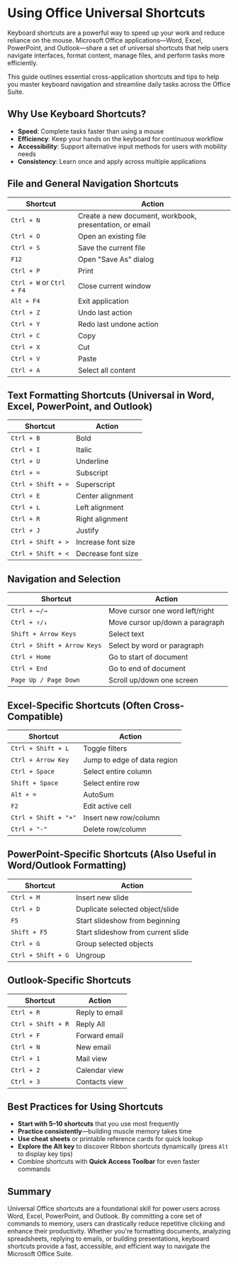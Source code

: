 # Using Office Universal Shortcuts

Keyboard shortcuts are a powerful way to speed up your work and reduce reliance on the mouse. Microsoft Office applications—Word, Excel, PowerPoint, and Outlook—share a set of universal shortcuts that help users navigate interfaces, format content, manage files, and perform tasks more efficiently.

This guide outlines essential cross-application shortcuts and tips to help you master keyboard navigation and streamline daily tasks across the Office Suite.

## Why Use Keyboard Shortcuts?

- **Speed**: Complete tasks faster than using a mouse
- **Efficiency**: Keep your hands on the keyboard for continuous workflow
- **Accessibility**: Support alternative input methods for users with mobility needs
- **Consistency**: Learn once and apply across multiple applications

## File and General Navigation Shortcuts

| Shortcut | Action |
|----------|--------|
| `Ctrl + N` | Create a new document, workbook, presentation, or email |
| `Ctrl + O` | Open an existing file |
| `Ctrl + S` | Save the current file |
| `F12`      | Open "Save As" dialog |
| `Ctrl + P` | Print |
| `Ctrl + W` or `Ctrl + F4` | Close current window |
| `Alt + F4` | Exit application |
| `Ctrl + Z` | Undo last action |
| `Ctrl + Y` | Redo last undone action |
| `Ctrl + C` | Copy |
| `Ctrl + X` | Cut |
| `Ctrl + V` | Paste |
| `Ctrl + A` | Select all content |

## Text Formatting Shortcuts (Universal in Word, Excel, PowerPoint, and Outlook)

| Shortcut | Action |
|----------|--------|
| `Ctrl + B` | Bold |
| `Ctrl + I` | Italic |
| `Ctrl + U` | Underline |
| `Ctrl + =` | Subscript |
| `Ctrl + Shift + =` | Superscript |
| `Ctrl + E` | Center alignment |
| `Ctrl + L` | Left alignment |
| `Ctrl + R` | Right alignment |
| `Ctrl + J` | Justify |
| `Ctrl + Shift + >` | Increase font size |
| `Ctrl + Shift + <` | Decrease font size |

## Navigation and Selection

| Shortcut | Action |
|----------|--------|
| `Ctrl + ←/→` | Move cursor one word left/right |
| `Ctrl + ↑/↓` | Move cursor up/down a paragraph |
| `Shift + Arrow Keys` | Select text |
| `Ctrl + Shift + Arrow Keys` | Select by word or paragraph |
| `Ctrl + Home` | Go to start of document |
| `Ctrl + End` | Go to end of document |
| `Page Up / Page Down` | Scroll up/down one screen |

## Excel-Specific Shortcuts (Often Cross-Compatible)

| Shortcut | Action |
|----------|--------|
| `Ctrl + Shift + L` | Toggle filters |
| `Ctrl + Arrow Key` | Jump to edge of data region |
| `Ctrl + Space` | Select entire column |
| `Shift + Space` | Select entire row |
| `Alt + =` | AutoSum |
| `F2` | Edit active cell |
| `Ctrl + Shift + "+"` | Insert new row/column |
| `Ctrl + "-"` | Delete row/column |

## PowerPoint-Specific Shortcuts (Also Useful in Word/Outlook Formatting)

| Shortcut | Action |
|----------|--------|
| `Ctrl + M` | Insert new slide |
| `Ctrl + D` | Duplicate selected object/slide |
| `F5` | Start slideshow from beginning |
| `Shift + F5` | Start slideshow from current slide |
| `Ctrl + G` | Group selected objects |
| `Ctrl + Shift + G` | Ungroup |

## Outlook-Specific Shortcuts

| Shortcut | Action |
|----------|--------|
| `Ctrl + R` | Reply to email |
| `Ctrl + Shift + R` | Reply All |
| `Ctrl + F` | Forward email |
| `Ctrl + N` | New email |
| `Ctrl + 1` | Mail view |
| `Ctrl + 2` | Calendar view |
| `Ctrl + 3` | Contacts view |

## Best Practices for Using Shortcuts

- **Start with 5–10 shortcuts** that you use most frequently
- **Practice consistently**—building muscle memory takes time
- **Use cheat sheets** or printable reference cards for quick lookup
- **Explore the Alt key** to discover Ribbon shortcuts dynamically (press `Alt` to display key tips)
- Combine shortcuts with **Quick Access Toolbar** for even faster commands

## Summary

Universal Office shortcuts are a foundational skill for power users across Word, Excel, PowerPoint, and Outlook. By committing a core set of commands to memory, users can drastically reduce repetitive clicking and enhance their productivity. Whether you're formatting documents, analyzing spreadsheets, replying to emails, or building presentations, keyboard shortcuts provide a fast, accessible, and efficient way to navigate the Microsoft Office Suite.
